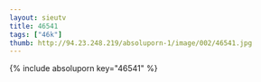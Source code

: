 ```yaml
--- 
layout: sieutv
title: 46541
tags: ["46k"]
thumb: http://94.23.248.219/absoluporn-1/image/002/46541.jpg
---
```

{% include absoluporn key="46541" %} 
